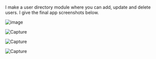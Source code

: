I make a user directory module where you can add, update and delete users. I give the final app screenshots below.

![image](https://user-images.githubusercontent.com/86945412/135522983-47d4f98c-e232-4e19-ba98-1ef0619360e4.png)



![Capture](https://user-images.githubusercontent.com/86945412/135523596-da28ac29-8af5-4bd8-94b1-2cdc95841aa1.PNG)



![Capture](https://user-images.githubusercontent.com/86945412/135523760-3f8a7b3a-a2a9-4738-9f99-284788186e71.PNG)



![Capture](https://user-images.githubusercontent.com/86945412/135523880-8765fc3e-5073-4574-a548-a3bcda4e1032.PNG)
